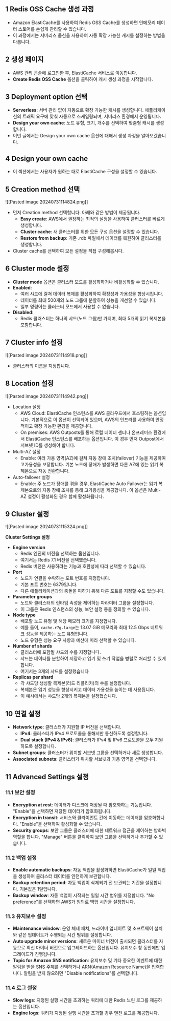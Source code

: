## 1 Redis OSS Cache 생성 과정

- Amazon ElastiCache를 사용하여 Redis OSS Cache를 생성하면 인메모리 데이터 스토어를 손쉽게 관리할 수 있습니다. 
- 이 과정에서는 서버리스 옵션을 사용하여 자동 확장 가능한 캐시를 설정하는 방법을 다룹니다.



## 2 생성 페이지

- AWS 관리 콘솔에 로그인한 후, ElastiCache 서비스로 이동합니다.
- **Create Redis OSS Cache** 옵션을 클릭하여 캐시 생성 과정을 시작합니다.



## 3 Deployment option 선택

- **Serverless**: 서버 관리 없이 자동으로 확장 가능한 캐시를 생성합니다. 애플리케이션의 트래픽 요구에 맞춰 자동으로 스케일링되며, 서버리스 환경에서 운영됩니다.
- **Design your own cache**: 노드 유형, 크기, 개수를 선택하여 맞춤형 캐시를 생성합니다.
- 이번 글에서는 Design your own cache 옵션에 대해서 생성 과정을 알아보겠습니다.



## 4 Design your own cache

- 이 섹션에서는 사용자가 원하는 대로 ElastiCache 구성을 설정할 수 있습니다.



## 5 Creation method 선택
![[Pasted image 20240731114824.png]]

- 먼저 Creation method 선택합니다. 아래와 같은 방법이 제공됩니다.
	- **Easy create**: AWS에서 권장하는 최적의 설정을 사용하여 클러스터를 빠르게 생성합니다.
	- **Cluster cache**: 새 클러스터를 위한 모든 구성 옵션을 설정할 수 있습니다.
	- **Restore from backup**: 기존 .rdb 파일에서 데이터를 복원하여 클러스터를 생성합니다.
- Cluster cache를 선택하여 모든 설정을 직접 구성해봅시다.



## 6 Cluster mode 설정

- **Cluster mode** 옵션은 클러스터 모드를 활성화하거나 비활성화할 수 있습니다.
- **Enabled**:
    - 여러 샤드에 걸쳐 데이터 복제를 활성화하여 확장성과 가용성을 향상시킵니다.
    - 데이터를 최대 500개의 노드 그룹에 분할하여 성능을 개선할 수 있습니다.
    - 일부 명령어는 클러스터 모드에서 사용할 수 없습니다.
- **Disabled**:
    - Redis 클러스터는 하나의 샤드(노드 그룹)만 가지며, 최대 5개의 읽기 복제본을 포함합니다.



## 7 Cluster info 설정

![[Pasted image 20240731114918.png]]

- 클러스터의 이름을 지정합니다.



## 8 Location 설정

![[Pasted image 20240731114942.png]]

- Location 설정
	- AWS Cloud: ElastiCache 인스턴스를 AWS 클라우드에서 호스팅하는 옵션입니다. 기본적으로 이 옵션이 선택되어 있으며, AWS의 인프라를 사용하여 안정적이고 확장 가능한 환경을 제공합니다.
	- On premises: AWS Outposts를 통해 로컬 데이터 센터나 온프레미스 환경에서 ElastiCache 인스턴스를 배포하는 옵션입니다. 이 경우 먼저 Outpost에서 서브넷 ID를 생성해야 합니다.
- Multi-AZ 설정
	- Enable: 여러 가용 영역(AZ)에 걸쳐 자동 장애 조치(failover) 기능을 제공하여 고가용성을 보장합니다. 기본 노드에 장애가 발생하면 다른 AZ에 있는 읽기 복제본으로 자동 전환합니다.
- Auto-failover 설정
	- Enable: 주 노드가 장애를 겪을 경우, ElastiCache Auto Failover는 읽기 복제본으로의 자동 장애 조치를 통해 고가용성을 제공합니다. 이 옵션은 Multi-AZ 설정이 활성화된 경우 함께 활성화됩니다.



## 9 Cluster 설정

![[Pasted image 20240731115324.png]]

**Cluster Settings 설정**

- **Engine version**
    - Redis 엔진의 버전을 선택하는 옵션입니다. 
    - 여기서는 Redis 7.1 버전을 선택했습니다. 
    - Redis 버전은 사용하려는 기능과 호환성에 따라 선택할 수 있습니다.
- **Port**
    - 노드가 연결을 수락하는 포트 번호를 지정합니다. 
    - 기본 포트 번호는 6379입니다. 
    - 다른 애플리케이션과의 충돌을 피하기 위해 다른 포트를 지정할 수도 있습니다.
- **Parameter groups**
    - 노드와 클러스터의 런타임 속성을 제어하는 파라미터 그룹을 설정합니다. 
    - 이 그룹은 Redis 인스턴스의 성능, 보안 설정 등을 정의할 수 있습니다.
- **Node type**
    - 배포할 노드 유형 및 해당 메모리 크기를 지정합니다. 
    - 예를 들어, `cache.r7g.large`는 13.07 GiB 메모리와 최대 12.5 Gbps 네트워크 성능을 제공하는 노드 유형입니다. 
    - 노드 유형은 성능 요구 사항과 예산에 따라 선택할 수 있습니다.
- **Number of shards**
	- 클러스터에 포함될 샤드의 수를 지정합니다. 
	- 샤드는 데이터를 분할하여 저장하고 읽기 및 쓰기 작업을 병렬로 처리할 수 있게 합니다. 
	- 여기서는 3개의 샤드를 설정했습니다
- **Replicas per shard**
    - 각 샤드당 생성할 복제본(리드 리플리카)의 수를 설정합니다. 
    - 복제본은 읽기 성능을 향상시키고 데이터 가용성을 높이는 데 사용됩니다. 
    - 이 예시에서는 샤드당 2개의 복제본을 설정했습니다.



## 10 연결 설정

- **Network type**: 클러스터가 지원할 IP 버전을 선택합니다.
    - **IPv4**: 클러스터가 IPv4 프로토콜을 통해서만 통신하도록 설정합니다.
    - **Dual stack (IPv4 & IPv6)**: 클러스터가 IPv4 및 IPv6 프로토콜을 모두 지원하도록 설정합니다.
- **Subnet groups**: 클러스터가 위치할 서브넷 그룹을 선택하거나 새로 생성합니다.
- **Associated subnets**: 클러스터가 위치할 서브넷과 가용 영역을 선택합니다.



## 11 Advanced Settings 설정

### 11.1 보안 설정

- **Encryption at rest**: 데이터가 디스크에 저장될 때 암호화하는 기능입니다. "Enable"을 선택하면 저장된 데이터가 암호화됩니다.
- **Encryption in transit**: 서비스와 클라이언트 간에 이동하는 데이터를 암호화합니다. "Enable"을 선택하여 활성화할 수 있습니다.
- **Security groups**: 보안 그룹은 클러스터에 대한 네트워크 접근을 제어하는 방화벽 역할을 합니다. "Manage" 버튼을 클릭하여 보안 그룹을 선택하거나 추가할 수 있습니다.



### 11.2 백업 설정

- **Enable automatic backups**: 자동 백업을 활성화하면 ElastiCache가 일일 백업을 생성하여 클러스터 데이터를 안전하게 보관합니다.
- **Backup retention period**: 자동 백업이 삭제되기 전 보관되는 기간을 설정합니다. 기본값은 1일입니다.
- **Backup window**: 자동 백업이 시작되는 일일 시간 범위를 지정합니다. "No preference"를 선택하면 AWS가 임의로 백업 시간을 설정합니다.



### 11.3 유지보수 설정

- **Maintenance window**: 운영 체제 패치, 드라이버 업데이트 및 소프트웨어 설치와 같은 업데이트가 수행되는 시간 범위를 설정합니다.
- **Auto upgrade minor versions**: 새로운 마이너 버전이 출시되면 클러스터를 자동으로 최신 마이너 버전으로 업그레이드하는 옵션입니다. 유지보수 창 동안에만 업그레이드가 진행됩니다.
- **Topic for Amazon SNS notification**: 유지보수 및 기타 중요한 이벤트에 대한 알림을 받을 SNS 주제를 선택하거나 ARN(Amazon Resource Name)을 입력합니다. 알림을 받지 않으려면 "Disable notifications"를 선택합니다.



### 11.4 로그 설정

- **Slow logs**: 지정된 실행 시간을 초과하는 쿼리에 대한 Redis 느린 로그를 제공하는 옵션입니다.
- **Engine logs**: 쿼리가 지정된 실행 시간을 초과할 경우 엔진 로그를 제공합니다.